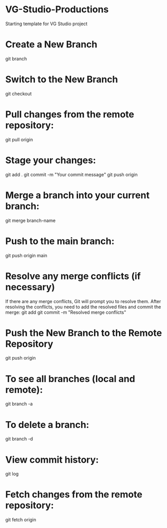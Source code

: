 # VG-Studio-Productions
Starting template for VG Studio project

# Create a New Branch
git branch <branch-name>

# Switch to the New Branch
git checkout <branch-name>

# Pull changes from the remote repository:
git pull origin <branch-name>

# Stage your changes:
git add .
git commit -m "Your commit message"
git push origin <branch-name>

# Merge a branch into your current branch:
git merge branch-name

# Push to the main branch:
git push origin main

# Resolve any merge conflicts (if necessary)
If there are any merge conflicts, Git will prompt you to resolve them. After resolving the conflicts, you need to add the resolved files and commit the merge:
git add <resolved-files>
git commit -m "Resolved merge conflicts"

# Push the New Branch to the Remote Repository
git push origin <branch-name>

# To see all branches (local and remote):
git branch -a

# To delete a branch:
git branch -d <branch-name>

# View commit history: 
git log


# Fetch changes from the remote repository:
git fetch origin

